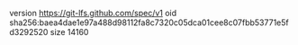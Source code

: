 version https://git-lfs.github.com/spec/v1
oid sha256:baea4dae1e97a488d98112fa8c7320c05dca01cee8c07fbb53771e5fd3292520
size 14160

